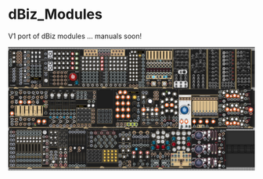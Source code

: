 # dBiz_Modules

V1 port of dBiz modules ... manuals soon!

![alt text](https://github.com/dBiz/dBiz/blob/v2/screenshots/v2.jpg)
